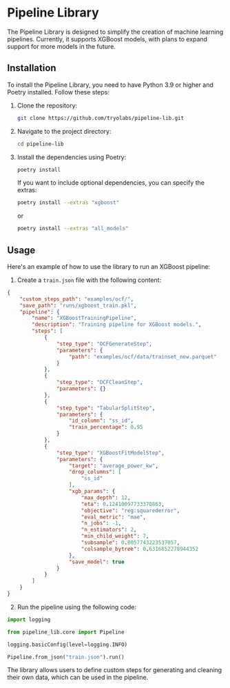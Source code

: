 # Pipeline Library

The Pipeline Library is designed to simplify the creation of machine learning pipelines. Currently, it supports XGBoost models, with plans to expand support for more models in the future.

## Installation

To install the Pipeline Library, you need to have Python 3.9 or higher and Poetry installed. Follow these steps:

1. Clone the repository:

   ```bash
   git clone https://github.com/tryolabs/pipeline-lib.git
   ```

2. Navigate to the project directory:

    ```bash
    cd pipeline-lib
    ```

3. Install the dependencies using Poetry:

    ```bash
    poetry install
    ```

    If you want to include optional dependencies, you can specify the extras:

    ```bash
    poetry install --extras "xgboost"
    ```

    or

    ```bash
    poetry install --extras "all_models"
    ```

## Usage

Here's an example of how to use the library to run an XGBoost pipeline:

1. Create a `train.json` file with the following content:


```json
{
    "custom_steps_path": "examples/ocf/",
    "save_path": "runs/xgboost_train.pkl",
    "pipeline": {
        "name": "XGBoostTrainingPipeline",
        "description": "Training pipeline for XGBoost models.",
        "steps": [
            {
                "step_type": "OCFGenerateStep",
                "parameters": {
                    "path": "examples/ocf/data/trainset_new.parquet"
                }
            },
            {
                "step_type": "OCFCleanStep",
                "parameters": {}
            },
            {
                "step_type": "TabularSplitStep",
                "parameters": {
                    "id_column": "ss_id",
                    "train_percentage": 0.95
                }
            },
            {
                "step_type": "XGBoostFitModelStep",
                "parameters": {
                    "target": "average_power_kw",
                    "drop_columns": [
                        "ss_id"
                    ],
                    "xgb_params": {
                        "max_depth": 12,
                        "eta": 0.12410097733370863,
                        "objective": "reg:squarederror",
                        "eval_metric": "mae",
                        "n_jobs": -1,
                        "n_estimators": 2,
                        "min_child_weight": 7,
                        "subsample": 0.8057743223537057,
                        "colsample_bytree": 0.6316852278944352
                    },
                    "save_model": true
                }
            }
        ]
    }
}
```

2. Run the pipeline using the following code:

```python
import logging

from pipeline_lib.core import Pipeline

logging.basicConfig(level=logging.INFO)

Pipeline.from_json("train.json").run()
```

The library allows users to define custom steps for generating and cleaning their own data, which can be used in the pipeline.
